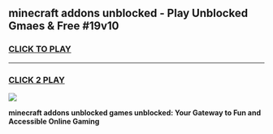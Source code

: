 
## minecraft addons unblocked - Play Unblocked Gmaes & Free #19v10
<h3>
<a href="https://news.freeplayer.one?title=minecraft_addons_unblocked&ref=24F">CLICK TO PLAY</a></h3>
<hr>

<h3>
<a href="https://news.freeplayer.one?title=minecraft_addons_unblocked&ref=24F">CLICK 2 PLAY</a>
  
</h3>

<a href="https://news.freeplayer.one?title=minecraft_addons_unblocked&ref=24F/"><img src="https://clearcache.store/games.png"></a>


**minecraft addons unblocked games unblocked: Your Gateway to Fun and Accessible Online Gaming**
